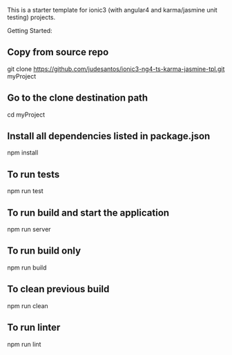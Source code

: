 This is a starter template for ionic3 (with angular4 and karma/jasmine unit testing) projects.

Getting Started:

## Copy from source repo

git clone https://github.com/judesantos/ionic3-ng4-ts-karma-jasmine-tpl.git myProject

## Go to the clone destination path

cd myProject

## Install all dependencies listed in package.json

npm install


## To run tests

npm run test


## To run build and start the application

npm run server


## To run build only

npm run build

## To clean previous build

npm run clean


## To run linter


npm run lint
